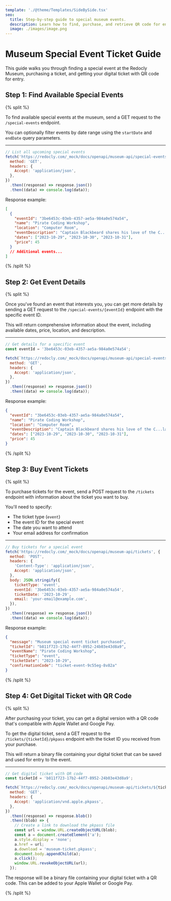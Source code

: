```yaml
---
template: './@theme/Templates/SideBySide.tsx'
seo:
  title: Step-by-step guide to special museum events.
  description: Learn how to find, purchase, and retrieve QR code for entry to special events at the museum using the API.
  image: ./images/image.png
---
```


# Museum Special Event Ticket Guide

This guide walks you through finding a special event at the Redocly Museum, purchasing a ticket, and getting your digital ticket with QR code for entry.

## Step 1: Find Available Special Events

{% split %}

To find available special events at the museum, send a GET request to the `/special-events` endpoint.

You can optionally filter events by date range using the `startDate` and `endDate` query parameters.

---

```javascript
// List all upcoming special events
fetch('https://redocly.com/_mock/docs/openapi/museum-api/special-events', {
  method: 'GET',
  headers: {
    Accept: 'application/json',
  },
})
  .then((response) => response.json())
  .then((data) => console.log(data));
```

Response example:

```json
[
  {
    "eventId": "3be6453c-03eb-4357-ae5a-984a0e574a54",
    "name": "Pirate Coding Workshop",
    "location": "Computer Room",
    "eventDescription": "Captain Blackbeard shares his love of the C...language. And possibly Arrrrr (R lang).",
    "dates": ["2023-10-29", "2023-10-30", "2023-10-31"],
    "price": 45
  }
  // Additional events...
]
```

{% /split %}

## Step 2: Get Event Details

{% split %}

Once you've found an event that interests you, you can get more details by sending a GET request to the `/special-events/{eventId}` endpoint with the specific event ID.

This will return comprehensive information about the event, including available dates, price, location, and description.

---

```javascript
// Get details for a specific event
const eventId = '3be6453c-03eb-4357-ae5a-984a0e574a54';

fetch(`https://redocly.com/_mock/docs/openapi/museum-api/special-events/${eventId}`, {
  method: 'GET',
  headers: {
    Accept: 'application/json',
  },
})
  .then((response) => response.json())
  .then((data) => console.log(data));
```

Response example:

```json
{
  "eventId": "3be6453c-03eb-4357-ae5a-984a0e574a54",
  "name": "Pirate Coding Workshop",
  "location": "Computer Room",
  "eventDescription": "Captain Blackbeard shares his love of the C...language. And possibly Arrrrr (R lang).",
  "dates": ["2023-10-29", "2023-10-30", "2023-10-31"],
  "price": 45
}
```

{% /split %}

## Step 3: Buy Event Tickets

{% split %}

To purchase tickets for the event, send a POST request to the `/tickets` endpoint with information about the ticket you want to buy.

You'll need to specify:

- The ticket type (`event`)
- The event ID for the special event
- The date you want to attend
- Your email address for confirmation

---

```javascript
// Buy tickets for a special event
fetch('https://redocly.com/_mock/docs/openapi/museum-api/tickets', {
  method: 'POST',
  headers: {
    'Content-Type': 'application/json',
    Accept: 'application/json',
  },
  body: JSON.stringify({
    ticketType: 'event',
    eventId: '3be6453c-03eb-4357-ae5a-984a0e574a54',
    ticketDate: '2023-10-29',
    email: 'your-email@example.com',
  }),
})
  .then((response) => response.json())
  .then((data) => console.log(data));
```

Response example:

```json
{
  "message": "Museum special event ticket purchased",
  "ticketId": "b811f723-17b2-44f7-8952-24b03e43d8a9",
  "eventName": "Pirate Coding Workshop",
  "ticketType": "event",
  "ticketDate": "2023-10-29",
  "confirmationCode": "ticket-event-9c55eg-8v82a"
}
```

{% /split %}

## Step 4: Get Digital Ticket with QR Code

{% split %}

After purchasing your ticket, you can get a digital version with a QR code that's compatible with Apple Wallet and Google Pay.

To get the digital ticket, send a GET request to the `/tickets/{ticketId}/pkpass` endpoint with the ticket ID you received from your purchase.

This will return a binary file containing your digital ticket that can be saved and used for entry to the event.

---

```javascript
// Get digital ticket with QR code
const ticketId = 'b811f723-17b2-44f7-8952-24b03e43d8a9';

fetch(`https://redocly.com/_mock/docs/openapi/museum-api/tickets/${ticketId}/pkpass`, {
  method: 'GET',
  headers: {
    Accept: 'application/vnd.apple.pkpass',
  },
})
  .then((response) => response.blob())
  .then((blob) => {
    // Create a link to download the pkpass file
    const url = window.URL.createObjectURL(blob);
    const a = document.createElement('a');
    a.style.display = 'none';
    a.href = url;
    a.download = 'museum-ticket.pkpass';
    document.body.appendChild(a);
    a.click();
    window.URL.revokeObjectURL(url);
  });
```

The response will be a binary file containing your digital ticket with a QR code. This can be added to your Apple Wallet or Google Pay.

{% /split %}
